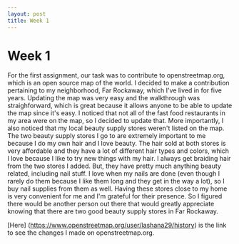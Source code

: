 ```yaml
---
layout: post
title: Week 1
---
```

# Week 1

For the first assignment, our task was to contribute to openstreetmap.org, which is an open source map of the world. I decided to make a contribution pertaining to my neighborhood, Far Rockaway, which I've lived in for five years. Updating the map was very easy and the walkthrough was straighforward, which is great because it allows anyone to be able to update the map since it's easy. I noticed that not all of the fast food restaurants in my area were on the map, so I decided to update that. More importantly, I also noticed that my local beauty supply stores weren't listed on the map. The two beauty supply stores I go to are extremely important to me because I do my own hair and I love beauty. The hair sold at both stores is very affordable and they have a lot of different hair types and colors, which I love because I like to try new things with my hair. I always get braiding hair from the two stores I added. But, they have pretty much anything beauty related, including nail stuff. I love when my nails are done (even though I rarely do them because I like them long and they get in the way a lot), so I buy nail supplies from them as well. Having these stores close to my home is very convenient for me and I'm grateful for their presence. So I figured there would be another person out there that would greatly appreciate knowing that there are two good beauty supply stores in Far Rockaway.

[Here] (https://www.openstreetmap.org/user/lashana29/history) is the link to see the changes I made on openstreetmap.org. 
